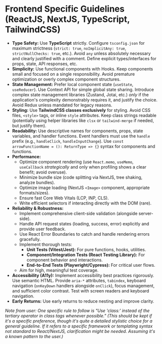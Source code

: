 # Frontend Specific Guidelines (ReactJS, NextJS, TypeScript, TailwindCSS)

- **Type Safety:** Use **TypeScript** strictly. Configure `tsconfig.json` for maximum strictness (`strict: true`, `noImplicitAny: true`, `strictNullChecks: true`, etc.). Avoid `any` unless absolutely necessary and clearly justified with a comment. Define explicit types/interfaces for props, state, API responses, etc.
- **Simplicity:** Use functional components with Hooks. Keep components small and focused on a single responsibility. Avoid premature optimization or overly complex component structures.
- **State Management:** Prefer local component state (`useState`, `useReducer`). Use Context API for simple global state sharing. Introduce complex state management libraries (Zustand, Jotai, etc.) *only* if the application's complexity demonstrably requires it, and justify the choice. Avoid Redux unless mandated for legacy reasons.
- **Styling:** Use **TailwindCSS classes exclusively** for styling. Avoid CSS files, `<style>` tags, or inline `style` attributes. Keep class strings readable (potentially using helper libraries like `clsx` or `tailwind-merge` if needed, but justify them).
- **Readability:** Use descriptive names for components, props, state variables, and handler functions. Event handlers must use the `handle` prefix (e.g., `handleClick`, `handleInputChange`). Use `const arrowFunctionName = (): ReturnType => {}` syntax for components and functions.
- **Performance:**
    - Optimize component rendering (use `React.memo`, `useMemo`, `useCallback` *strategically* and only when profiling shows a clear benefit; avoid overuse).
    - Minimize bundle size (code splitting via NextJS, tree shaking, analyze bundles).
    - Optimize image loading (NextJS `<Image>` component, appropriate formats/sizes).
    - Ensure fast Core Web Vitals (LCP, INP, CLS).
    - Write efficient selectors if interacting directly with the DOM (rare).
- **Reliability & Robustness:**
    - Implement comprehensive client-side validation (alongside server-side).
    - Handle API request states (loading, success, error) explicitly and provide user feedback.
    - Use React Error Boundaries to catch and handle rendering errors gracefully.
    - Implement thorough tests:
        - **Unit Tests (Vitest/Jest):** For pure functions, hooks, utilities.
        - **Component/Integration Tests (React Testing Library):** For component behavior and interactions.
        - **End-to-End Tests (Playwright/Cypress):** For critical user flows.
    - Aim for high, meaningful test coverage.
- **Accessibility (A11y):** Implement accessibility best practices rigorously. Use semantic HTML. Provide `aria-*` attributes, `tabindex`, keyboard navigation (`onKeyDown` handlers alongside `onClick`), focus management, and sufficient color contrast. Test with screen readers and keyboard navigation.
- **Early Returns:** Use early returns to reduce nesting and improve clarity.

*Note from user: One specific rule to follow is "Use 'class:' instead of the tertiary operator in class tags whenever possible." (This should be kept if it's a specific preference, though it's quite a detailed stylistic choice for a general guideline. If it refers to a specific framework or templating syntax not standard to React/NextJS, clarification might be needed. Assuming it's a known pattern to the user.)*